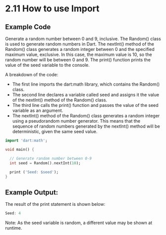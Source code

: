 # 2.11 How to use Import 

## Example Code

Generate a random number between 0 and 9, inclusive.
The Random() class is used to generate random numbers in Dart. 
The nextInt() method of the Random() class generates a random integer between 0 and the specified maximum value, exclusive. 
In this case, the maximum value is 10, so the random number will be between 0 and 9.
The print() function prints the value of the seed variable to the console.

A breakdown of the code:

* The first line imports the dart:math library, which contains the Random() class.
* The second line declares a variable called seed and assigns it the value of the nextInt() method of the Random() class.
* The third line calls the print() function and passes the value of the seed variable as an argument.
* The nextInt() method of the Random() class generates a random integer using a pseudorandom number generator. This means that the sequence of random numbers generated by the nextInt() method will be deterministic, given the same seed value.



```dart
import 'dart:math';

void main() {

  // Generate random number between 0-9
  int seed = Random().nextInt(10);
  
  print ('Seed: $seed');
}
```

## Example Output:

The result of the print statement is shown below:

```dart
Seed: 4
```

Note: As the seed variable is random, a different value may be shown at runtime.
